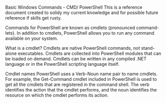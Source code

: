 Basic Windows Commands - CMD/ PowerShell
This is a reference document created to solidy my current knowledge and for possible future reference if skills get rusty.

Commands for PowerShell are known as cmdlets (pronounced command-lets). In addition to cmdlets, PowerShell allows you to run any command available on your system.

What is a cmdlet?
Cmdlets are native PowerShell commands, not stand-alone executables. Cmdlets are collected into PowerShell modules that can be loaded on demand. Cmdlets can be written in any compiled .NET language or in the PowerShell scripting language itself.

Cmdlet names
PowerShell uses a Verb-Noun name pair to name cmdlets. For example, the Get-Command cmdlet included in PowerShell is used to get all the cmdlets that are registered in the command shell. The verb identifies the action that the cmdlet performs, and the noun identifies the resource on which the cmdlet performs its action.
